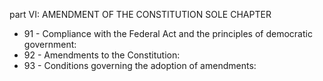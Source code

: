part VI: AMENDMENT OF THE CONSTITUTION SOLE CHAPTER

<ul>
			<li>91 - Compliance with the Federal Act and the principles of democratic government: <ul>
			</ul></li>			<li>92 - Amendments to the Constitution: <ul>
			</ul></li>			<li>93 - Conditions governing the adoption of amendments: <ul>
			</ul></li></ul>